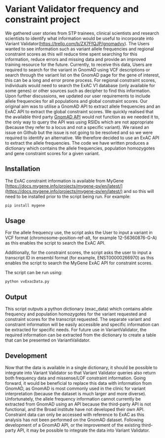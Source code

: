 # Variant Validator frequency and constraint project

We gathered user stories from STP trainees, clinical scientists and research scientists to identify what information would be useful to incorporate into Variant Validator(https://trello.com/b/ZX7FfQJP/gnomadvv). The Users wanted to see information such as variant allele frequencies and regional constraint scores as this will reduce time spent searching for this information, reduce errors and missing data and provide an improved training resource for the future. Currently, to receive this data, Users are required to search for the variant in GnomAD using VCF descriptions or search through the variant list on the GnomAD page for the gene of interest, this can be a long and error prone process. For regional constraint scores, individuals would need to search the ExAC V1 database (only available for some genes) or other sources such as decipher to find this information. Upon further discussions, we updated our user requirements to include allele frequencies for all populations and global constraint scores. Our original aim was to utilise a GnomAD API to extract allele frequencies and an ExAC API to extract the global constraint scores. We quickly realised that the available third party [GnomAD API](https://github.com/furkanmtorun/gnomad_python_api) would not function as we needed it to, the only way to query the API was using RSIDs which are not appropriate (because they refer to a locus and not a specific variant). We raised an issue on Github but the issue is not going to be resolved and so we were required to identify an alternative. We therefore decided to use an ExAC API to extract the allele frequencies. The code we have written produces a dictionary which contains the allele frequencies, population homozygotes and gene constraint scores for a given variant.

## Installation

The ExAC constraint information is available from MyGene [https://docs.mygene.info/projects/mygene-py/en/latest/](https://docs.mygene.info/projects/mygene-py/en/latest/) and so this will need to be installed prior to the script being run. For example:

```bash
pip install mygene
```

## Usage

For the allele frequency use, the script asks the User to input a variant in VCF format (chromosome-position-ref-alt, for example 12-56360876-G-A) as this enables the script to search the ExAC API. 

Additionally, for the constraint scores, the script asks the user to input a transcript ID in ensembl format (for example, ENST00000266970) as this enables the script to search the MyGene ExAC API for constraint scores.

The script can be run using:

```bash
python vvExacData.py
```

## Output

This script outputs a python dictionary (exac_data) which contains allele frequency and population homozygotes for the variant requested and constraint scores for the transcript requested. The separate variant and constraint information will be easily accessible and specific information can be extracted for specific needs. For future use in VariantValidator, the required information can be extracted from the dictionary to create a table that can be presented on VariantValidator. 

##  Development

Now that the data is available in a single dictionary, it should be possible to integrate into Variant Validator so that Variant Validator queries also return both frequency data and missense/LOF constraint information. Going forward, it would be beneficial to replace this data with information from GnomAD, as GnomAD is most commonly used in the clinic for variant interpretation (because the dataset is much larger and more diverse). Unfortunately, the allele frequency information cannot currently be extracted from GnomAD using an API because the third-party API is not functional, and the Broad institute have not developed their own API. Constraint data can only be accessed with reference to ExAC as this analysis has not been performed on the GnomAD dataset. Following development of a GnomAD API, or the improvement of the existing third-party API, it may be possible to integrate the data into Variant Validator. 